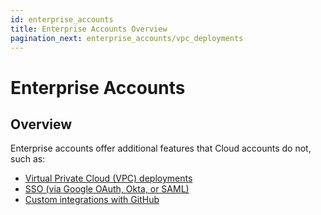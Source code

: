 ```yaml
---
id: enterprise_accounts
title: Enterprise Accounts Overview
pagination_next: enterprise_accounts/vpc_deployments
---
```

# Enterprise Accounts

## Overview

Enterprise accounts offer additional features that Cloud accounts do not, such as:
- [Virtual Private Cloud (VPC) deployments](enterprise_accounts/vpc_deployments)
- [SSO (via Google OAuth, Okta, or SAML)](enterprise_accounts/sso)
- [Custom integrations with GitHub](enterprise_accounts/custom_integrations/github_vpc)

